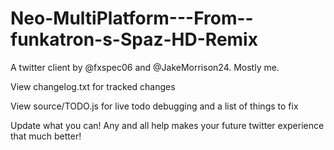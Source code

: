 Neo-MultiPlatform---From--funkatron-s-Spaz-HD-Remix
===================================================

A twitter client by @fxspec06 and @JakeMorrison24. Mostly me.


View changelog.txt for tracked changes

View source/TODO.js for live todo debugging and a list of things to fix

Update what you can! Any and all help makes your future twitter experience that much better!
